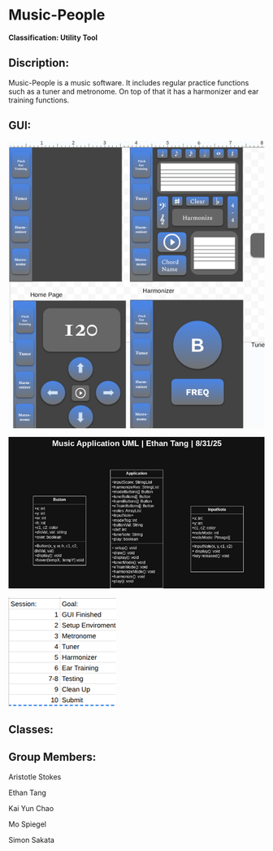 # Music-People

**Classification: Utility Tool**

## Discription:
Music-People is a music software. It includes regular practice functions such as a tuner and metronome. On top of that it has a harmonizer and ear training functions.

## GUI:

![Mock UI](https://github.com/Kai535813/Music-People/blob/main/Images/Screenshot%202025-10-31%206.32.28%20PM.png?raw=true)

![Diagram](https://github.com/Kai535813/Music-People/blob/main/Images/Music%20Application%20UML.jpg?raw=true)

![Time Line](https://github.com/Kai535813/Music-People/blob/main/Images/Screenshot%202025-10-31%207.41.49%20PM.png?raw=true)

## Classes:

## Group Members:

Aristotle Stokes

Ethan Tang

Kai Yun Chao

Mo Spiegel

Simon Sakata
